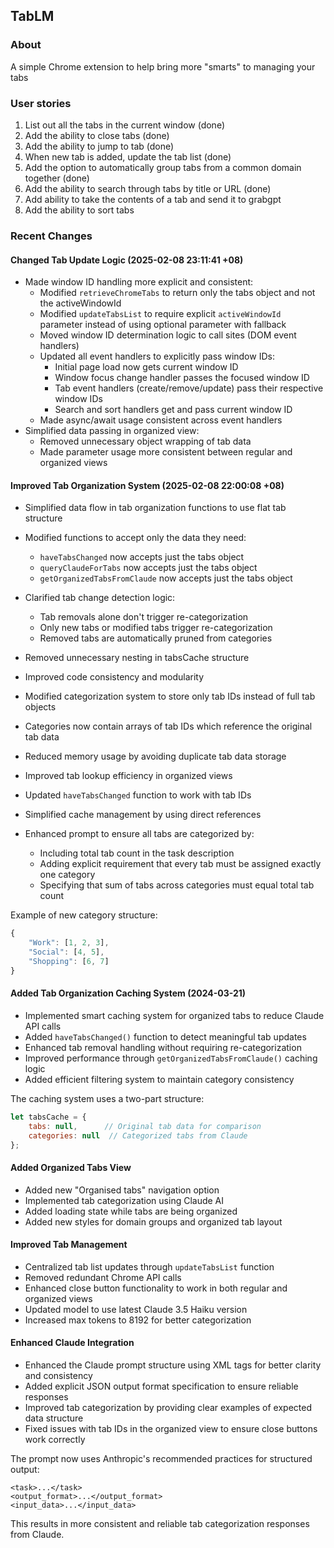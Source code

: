 ## TabLM

### About

A simple Chrome extension to help bring more "smarts" to managing your tabs

### User stories

1. List out all the tabs in the current window (done)
2. Add the ability to close tabs (done)
3. Add the ability to jump to tab (done)
7. When new tab is added, update the tab list (done)
4. Add the option to automatically group tabs from a common domain together (done)
5. Add the ability to search through tabs by title or URL (done)
5. Add ability to take the contents of a tab and send it to grabgpt
6. Add the ability to sort tabs 

### Recent Changes

#### Changed Tab Update Logic (2025-02-08 23:11:41 +08)
- Made window ID handling more explicit and consistent:
  - Modified `retrieveChromeTabs` to return only the tabs object and not the activeWindowId
  - Modified `updateTabsList` to require explicit `activeWindowId` parameter instead of using optional parameter with fallback
  - Moved window ID determination logic to call sites (DOM event handlers)
  - Updated all event handlers to explicitly pass window IDs:
    - Initial page load now gets current window ID
    - Window focus change handler passes the focused window ID
    - Tab event handlers (create/remove/update) pass their respective window IDs
    - Search and sort handlers get and pass current window ID
  - Made async/await usage consistent across event handlers
- Simplified data passing in organized view:
  - Removed unnecessary object wrapping of tab data
  - Made parameter usage more consistent between regular and organized views

#### Improved Tab Organization System (2025-02-08 22:00:08 +08)
- Simplified data flow in tab organization functions to use flat tab structure
- Modified functions to accept only the data they need:
  - `haveTabsChanged` now accepts just the tabs object
  - `queryClaudeForTabs` now accepts just the tabs object
  - `getOrganizedTabsFromClaude` now accepts just the tabs object
- Clarified tab change detection logic:
  - Tab removals alone don't trigger re-categorization
  - Only new tabs or modified tabs trigger re-categorization
  - Removed tabs are automatically pruned from categories
- Removed unnecessary nesting in tabsCache structure
- Improved code consistency and modularity

- Modified categorization system to store only tab IDs instead of full tab objects
- Categories now contain arrays of tab IDs which reference the original tab data
- Reduced memory usage by avoiding duplicate tab data storage
- Improved tab lookup efficiency in organized views
- Updated `haveTabsChanged` function to work with tab IDs
- Simplified cache management by using direct references
- Enhanced prompt to ensure all tabs are categorized by:
  - Including total tab count in the task description
  - Adding explicit requirement that every tab must be assigned exactly one category
  - Specifying that sum of tabs across categories must equal total tab count

Example of new category structure:
```javascript
{
    "Work": [1, 2, 3],
    "Social": [4, 5],
    "Shopping": [6, 7]
}
```

#### Added Tab Organization Caching System (2024-03-21)
- Implemented smart caching system for organized tabs to reduce Claude API calls
- Added `haveTabsChanged()` function to detect meaningful tab updates
- Enhanced tab removal handling without requiring re-categorization
- Improved performance through `getOrganizedTabsFromClaude()` caching logic
- Added efficient filtering system to maintain category consistency

The caching system uses a two-part structure:
```javascript
let tabsCache = {
    tabs: null,      // Original tab data for comparison
    categories: null  // Categorized tabs from Claude
};
```

#### Added Organized Tabs View
- Added new "Organised tabs" navigation option
- Implemented tab categorization using Claude AI
- Added loading state while tabs are being organized
- Added new styles for domain groups and organized tab layout

#### Improved Tab Management
- Centralized tab list updates through `updateTabsList` function
- Removed redundant Chrome API calls
- Enhanced close button functionality to work in both regular and organized views
- Updated model to use latest Claude 3.5 Haiku version
- Increased max tokens to 8192 for better categorization

#### Enhanced Claude Integration
- Enhanced the Claude prompt structure using XML tags for better clarity and consistency
- Added explicit JSON output format specification to ensure reliable responses
- Improved tab categorization by providing clear examples of expected data structure
- Fixed issues with tab IDs in the organized view to ensure close buttons work correctly

The prompt now uses Anthropic's recommended practices for structured output:
```
<task>...</task>
<output_format>...</output_format>
<input_data>...</input_data>
```

This results in more consistent and reliable tab categorization responses from Claude. 